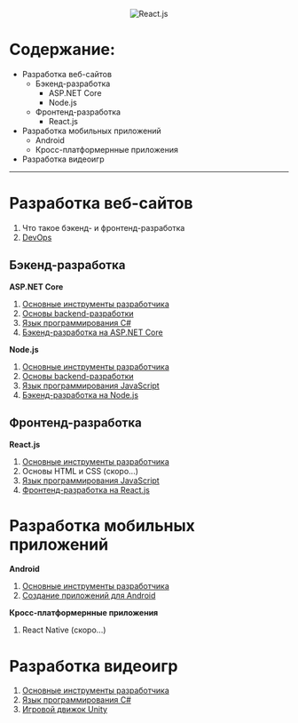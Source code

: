 <p align="center">
  <img alt="React.js" src="https://img.tglab.uz/247594072/15234168855acd7f35a7540.png" />
</p>

# Содержание:

* Разработка веб-сайтов
  * Бэкенд-разработка
    * ASP.NET Core
    * Node.js
  * Фронтенд-разработка
    * React.js
* Разработка мобильных приложений
  * Android
  * Кросс-платформернные приложения
* Разработка видеоигр

<hr/>

# Разработка веб-сайтов

1.  Что такое бэкенд- и фронтенд-разработка
2.  [DevOps](web/devops.md)

## Бэкенд-разработка

**ASP.NET Core**

1.  [Основные инструменты разработчика](/base.md)
2.  [Основы backend-разработки](web/backend.md)
3.  [Язык программирования C#](web/csharp/index.md)
4.  [Бэкенд-разработка на ASP.NET Core](web/csharp/asp-net-core.md)

**Node.js**

1.  [Основные инструменты разработчика](/base.md)
2.  [Основы backend-разработки](web/backend.md)
3.  [Язык программирования JavaScript](web/javascript/index.md)
4.  [Бэкенд-разработка на Node.js](web/javascript/node-js.md)

## Фронтенд-разработка

**React.js**

1.  [Основные инструменты разработчика](/base.md)
2.  Основы HTML и CSS (скоро...)
3.  [Язык программирования JavaScript](web/javascript/index.md)
4.  [Фронтенд-разработка на React.js](web/javascript/react-js.md)

# Разработка мобильных приложений

**Android**

1.  [Основные инструменты разработчика](/base.md)
2.  [Создание приложений для Android](mobile/android.md)

**Кросс-платформернные приложения**

1.  React Native (скоро...)

# Разработка видеоигр

1.  [Основные инструменты разработчика](/base.md)
2.  [Язык программирования C#](web/csharp/index.md)
3.  [Игровой движок Unity](gamedev/unity.md)
